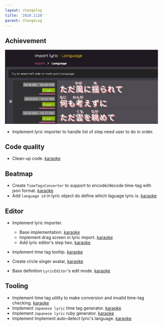 ```yaml
---
layout: changelog
title: '2020.1128'
parent: ChangeLog
---
```


## Achievement

![](res/lyric-import.png)
- Implement lyric importer to handle list of step need user to do in order.

## Code quality

- Clean-up code. [karaoke](#243@andy840119)

## Beatmap

- Create `TimeTagsConverter` to support to encode/decode time-tag with json format. [karaoke](#244@andy840119)
- Add `language id` in lyric object do define which laguage lyric is. [karaoke](#261@andy840119)

## Editor

- Implement lyric importer.
  - Base implementation. [karaoke](#250@andy840119)
  - Implement drag screen in lyric import. [karaoke](#257@andy840119)
  - Add lyric editor's step two. [karaoke](#262@andy840119)

- Implement time tag tooltip. [karaoke](#254@andy840119)
- Create circle singer avatar, [karaoke](#255@andy840119)
- Base definition `LyricEditor`'s edit mode. [karaoke](#260@andy840119)

## Tooling

- Implement time tag utility to make conversion and invalid time-tag checking. [karaoke](#246@andy840119)
- Implement `Japanese lyric` time tag generator. [karaoke](#251@andy840119)
- Implement `Japanese lyric` ruby generator. [karaoke](#252@andy840119)
- Implement Implement auto-detect lyric's language. [karaoke](#264@andy840119)